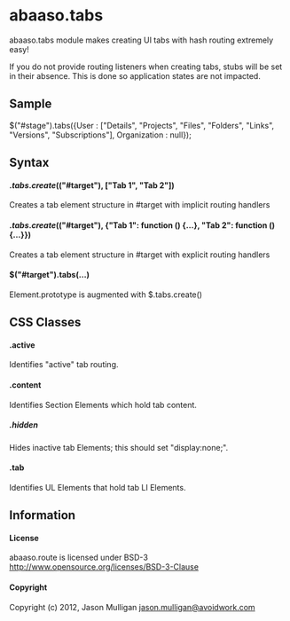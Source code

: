 # abaaso.tabs
abaaso.tabs module makes creating UI tabs with hash routing extremely easy!

If you do not provide routing listeners when creating tabs, stubs will be set in their absence. This is done so application states are not impacted.

## Sample
$("#stage").tabs({User : ["Details", "Projects", "Files", "Folders", "Links", "Versions", "Subscriptions"], Organization : null});

## Syntax
#### $.tabs.create($("#target"), ["Tab 1", "Tab 2"])
Creates a tab element structure in #target with implicit routing handlers

#### $.tabs.create($("#target"), {"Tab 1": function () {…}, "Tab 2": function () {…}})
Creates a tab element structure in #target with explicit routing handlers

#### $("#target").tabs(…)
Element.prototype is augmented with $.tabs.create()

## CSS Classes
#### .active
Identifies "active" tab routing.

#### .content
Identifies Section Elements which hold tab content.

##### .hidden
Hides inactive tab Elements; this should set "display:none;".

#### .tab
Identifies UL Elements that hold tab LI Elements.

## Information
#### License
abaaso.route is licensed under BSD-3 http://www.opensource.org/licenses/BSD-3-Clause

#### Copyright
Copyright (c) 2012, Jason Mulligan <jason.mulligan@avoidwork.com>